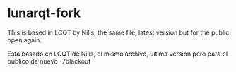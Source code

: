 # lunarqt-fork
This is based in LCQT by Nills, the same file, latest version but for the public open again.

Esta basado en LCQT de Nills, el mismo archivo, ultima version pero para el publico de nuevo
-7blackout
